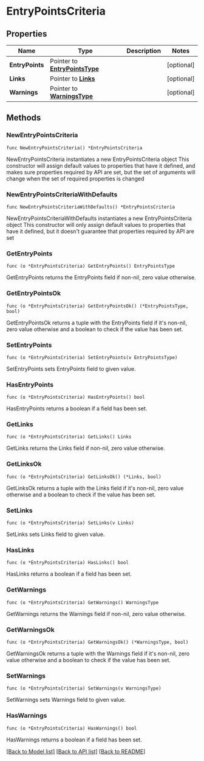 # EntryPointsCriteria

## Properties

Name | Type | Description | Notes
------------ | ------------- | ------------- | -------------
**EntryPoints** | Pointer to [**EntryPointsType**](EntryPointsType.md) |  | [optional] 
**Links** | Pointer to [**Links**](Links.md) |  | [optional] 
**Warnings** | Pointer to [**WarningsType**](WarningsType.md) |  | [optional] 

## Methods

### NewEntryPointsCriteria

`func NewEntryPointsCriteria() *EntryPointsCriteria`

NewEntryPointsCriteria instantiates a new EntryPointsCriteria object
This constructor will assign default values to properties that have it defined,
and makes sure properties required by API are set, but the set of arguments
will change when the set of required properties is changed

### NewEntryPointsCriteriaWithDefaults

`func NewEntryPointsCriteriaWithDefaults() *EntryPointsCriteria`

NewEntryPointsCriteriaWithDefaults instantiates a new EntryPointsCriteria object
This constructor will only assign default values to properties that have it defined,
but it doesn't guarantee that properties required by API are set

### GetEntryPoints

`func (o *EntryPointsCriteria) GetEntryPoints() EntryPointsType`

GetEntryPoints returns the EntryPoints field if non-nil, zero value otherwise.

### GetEntryPointsOk

`func (o *EntryPointsCriteria) GetEntryPointsOk() (*EntryPointsType, bool)`

GetEntryPointsOk returns a tuple with the EntryPoints field if it's non-nil, zero value otherwise
and a boolean to check if the value has been set.

### SetEntryPoints

`func (o *EntryPointsCriteria) SetEntryPoints(v EntryPointsType)`

SetEntryPoints sets EntryPoints field to given value.

### HasEntryPoints

`func (o *EntryPointsCriteria) HasEntryPoints() bool`

HasEntryPoints returns a boolean if a field has been set.

### GetLinks

`func (o *EntryPointsCriteria) GetLinks() Links`

GetLinks returns the Links field if non-nil, zero value otherwise.

### GetLinksOk

`func (o *EntryPointsCriteria) GetLinksOk() (*Links, bool)`

GetLinksOk returns a tuple with the Links field if it's non-nil, zero value otherwise
and a boolean to check if the value has been set.

### SetLinks

`func (o *EntryPointsCriteria) SetLinks(v Links)`

SetLinks sets Links field to given value.

### HasLinks

`func (o *EntryPointsCriteria) HasLinks() bool`

HasLinks returns a boolean if a field has been set.

### GetWarnings

`func (o *EntryPointsCriteria) GetWarnings() WarningsType`

GetWarnings returns the Warnings field if non-nil, zero value otherwise.

### GetWarningsOk

`func (o *EntryPointsCriteria) GetWarningsOk() (*WarningsType, bool)`

GetWarningsOk returns a tuple with the Warnings field if it's non-nil, zero value otherwise
and a boolean to check if the value has been set.

### SetWarnings

`func (o *EntryPointsCriteria) SetWarnings(v WarningsType)`

SetWarnings sets Warnings field to given value.

### HasWarnings

`func (o *EntryPointsCriteria) HasWarnings() bool`

HasWarnings returns a boolean if a field has been set.


[[Back to Model list]](../README.md#documentation-for-models) [[Back to API list]](../README.md#documentation-for-api-endpoints) [[Back to README]](../README.md)


